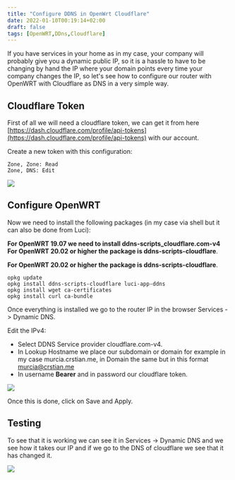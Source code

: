 ```yaml
---
title: "Configure DDNS in OpenWrt Cloudflare"
date: 2022-01-10T00:19:14+02:00
draft: false
tags: [OpenWRT,DDns,Cloudflare]
---
```


If you have services in your home as in my case, your company will probably give you a dynamic public IP, so it is a hassle to have to be changing by hand the IP where your domain points every time your company changes the IP, so let's see how to configure our router with OpenWRT with Cloudflare as DNS in a very simple way.

## Cloudflare Token

First of all we will need a cloudflare token, we can get it from here [https://dash.cloudflare.com/profile/api-tokens](https://dash.cloudflare.com/profile/api-tokens) with our account.

Create a new token with this configuration:

    Zone, Zone: Read
    Zone, DNS: Edit

![](https://raw.githubusercontent.com/crstian19/My-personal-blog/Main/public/images/Cloudflare-Token.png)

## Configure OpenWRT

Now we need to install the following packages (in my case via shell but it can also be done from Luci):

**For OpenWRT 19.07 we need to install ddns-scripts_cloudflare.com-v4** **For OpenWRT 20.02 or higher the package is ddns-scripts-cloudflare**.

**For OpenWRT 20.02 or higher the package is ddns-scripts-cloudflare**.

```
opkg update
opkg install ddns-scripts-cloudflare luci-app-ddns
opkg install wget ca-certificates
opkg install curl ca-bundle

```

Once everything is installed we go to the router IP in the browser Services -> Dynamic DNS.

Edit the IPv4:

- Select DDNS Service provider cloudflare.com-v4.
- In Lookup Hostname we place our subdomain or domain for example in my case murcia.crstian.me, in Domain the same but in this format murcia@crstian.me
- In username **Bearer** and in password our cloudflare token.

![](https://raw.githubusercontent.com/crstian19/My-personal-blog/Main/public/images/Ddns-config.png)

Once this is done, click on Save and Apply.

## Testing

To see that it is working we can see it in Services -> Dynamic DNS and we see how it takes our IP and if we go to the DNS of cloudflare we see that it has changed it.

![](https://raw.githubusercontent.com/crstian19/My-personal-blog/Main/public/images/Ddns-Done.png)